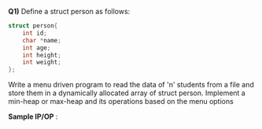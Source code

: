 **Q1)** Define a struct person as follows:
``` C
struct person{
	int id;
	char *name;
	int age;
	int height;
	int weight;
};
```
Write a menu driven program to read the data of 'n' students from a file and store them in a dynamically allocated array of struct person. Implement a min-heap or max-heap and its operations based on the menu options

**Sample IP/OP** :
